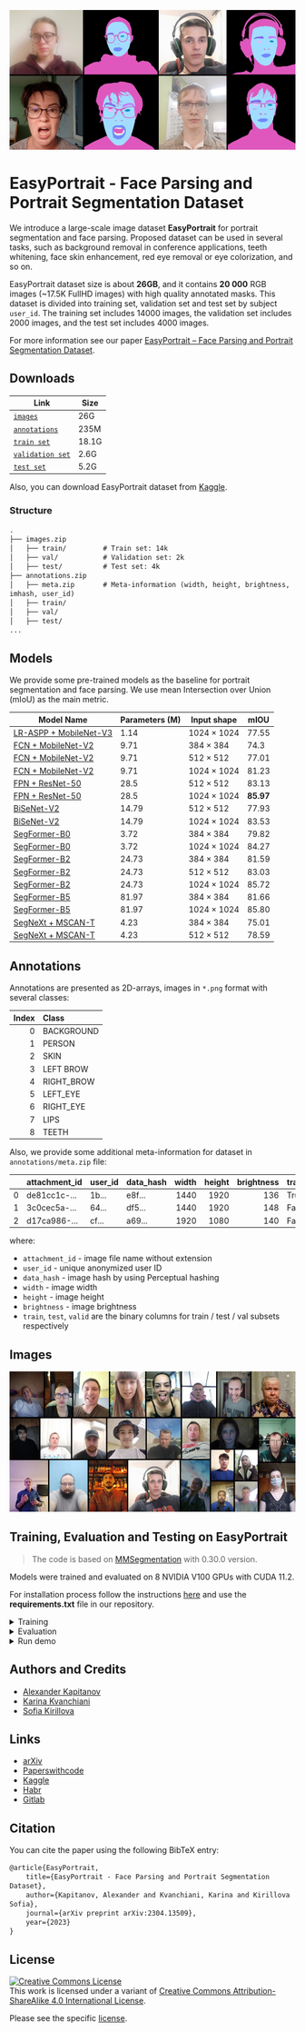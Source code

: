 ![easyportrait](images/main.jpg)
# EasyPortrait - Face Parsing and Portrait Segmentation Dataset
We introduce a large-scale image dataset **EasyPortrait** for portrait segmentation and face parsing. Proposed dataset can be used in several tasks, such as background removal in conference applications, teeth whitening, face skin enhancement, red eye removal or eye colorization, and so on. 

EasyPortrait dataset size is about **26GB**, and it contains **20 000** RGB images (~17.5K FullHD images) with high quality annotated masks. This dataset is divided into training set, validation set and test set by subject `user_id`. The training set includes 14000 images, the validation set includes 2000 images, and the test set includes 4000 images.

For more information see our paper [EasyPortrait – Face Parsing and Portrait Segmentation Dataset](https://arxiv.org/abs/2304.13509).
## Downloads

| Link                                                                                                          | Size  |
|---------------------------------------------------------------------------------------------------------------|-------|
| [`images`](https://n-ws-620xz-pd11.s3pd11.sbercloud.ru/b-ws-620xz-pd11-jux/easyportrait/images.zip)           | 26G   |
| [`annotations`](https://n-ws-620xz-pd11.s3pd11.sbercloud.ru/b-ws-620xz-pd11-jux/easyportrait/annotations.zip) | 235M  |
| [`train set`](https://n-ws-620xz-pd11.s3pd11.sbercloud.ru/b-ws-620xz-pd11-jux/easyportrait/train.zip)         | 18.1G |
| [`validation set`](https://n-ws-620xz-pd11.s3pd11.sbercloud.ru/b-ws-620xz-pd11-jux/easyportrait/val.zip)      | 2.6G  |
| [`test set`](https://n-ws-620xz-pd11.s3pd11.sbercloud.ru/b-ws-620xz-pd11-jux/easyportrait/test.zip)           | 5.2G  |

Also, you can download EasyPortrait dataset from [Kaggle](https://www.kaggle.com/datasets/kapitanov/easyportrait).

### Structure
```
.
├── images.zip
│   ├── train/         # Train set: 14k
│   ├── val/           # Validation set: 2k
│   ├── test/          # Test set: 4k
├── annotations.zip
│   ├── meta.zip       # Meta-information (width, height, brightness, imhash, user_id)
│   ├── train/     
│   ├── val/       
│   ├── test/      
...
```

## Models
We provide some pre-trained models as the baseline for portrait segmentation and face parsing. We use mean Intersection over Union (mIoU) as the main metric. 

| Model Name                                     | Parameters (M) | Input shape | mIOU      |
|------------------------------------------------|----------------|-------------|-----------|
| [LR-ASPP + MobileNet-V3](https://n-ws-620xz-pd11.s3pd11.sbercloud.ru/b-ws-620xz-pd11-jux/easyportrait/models/lraspp.mobilenetv3.1024x1024.pth)  | 1.14           | 1024 × 1024 | 77.55     |
| [FCN + MobileNet-V2](https://n-ws-620xz-pd11.s3pd11.sbercloud.ru/b-ws-620xz-pd11-jux/easyportrait/models/fcn.mobilentv2.384x384.pth)            | 9.71           | 384 × 384   | 74.3      |
| [FCN + MobileNet-V2](https://n-ws-620xz-pd11.s3pd11.sbercloud.ru/b-ws-620xz-pd11-jux/easyportrait/models/fcn.mobilentv2.512x512.pth)            | 9.71           | 512 × 512   | 77.01     |
| [FCN + MobileNet-V2](https://n-ws-620xz-pd11.s3pd11.sbercloud.ru/b-ws-620xz-pd11-jux/easyportrait/models/fcn.mobilentv2.1024x1024.pth)          | 9.71           | 1024 × 1024 | 81.23     |
| [FPN + ResNet-50](https://n-ws-620xz-pd11.s3pd11.sbercloud.ru/b-ws-620xz-pd11-jux/easyportrait/models/fpn.resnet50.512x512.pth)                 | 28.5           | 512 × 512   | 83.13     |
| [FPN + ResNet-50](https://n-ws-620xz-pd11.s3pd11.sbercloud.ru/b-ws-620xz-pd11-jux/easyportrait/models/fpn.resnet50.1024x1024.pth)               | 28.5           | 1024 × 1024 | **85.97** |
| [BiSeNet-V2](https://n-ws-620xz-pd11.s3pd11.sbercloud.ru/b-ws-620xz-pd11-jux/easyportrait/models/bisenetv2.512x512.pth)                         | 14.79          | 512 × 512   | 77.93     |
| [BiSeNet-V2](https://n-ws-620xz-pd11.s3pd11.sbercloud.ru/b-ws-620xz-pd11-jux/easyportrait/models/bisenetv2.1024x1024.pth)                       | 14.79          | 1024 × 1024 | 83.53     |
| [SegFormer-B0](https://n-ws-620xz-pd11.s3pd11.sbercloud.ru/b-ws-620xz-pd11-jux/easyportrait/models/segformer.b0.384x384.pth)                    | 3.72           | 384 × 384   | 79.82     |
| [SegFormer-B0](https://n-ws-620xz-pd11.s3pd11.sbercloud.ru/b-ws-620xz-pd11-jux/easyportrait/models/segformer.b0.1024x1024.pth)                  | 3.72           | 1024 × 1024 | 84.27     |
| [SegFormer-B2](https://n-ws-620xz-pd11.s3pd11.sbercloud.ru/b-ws-620xz-pd11-jux/easyportrait/models/segformer.b2.384x384.pth)                    | 24.73          | 384 × 384   | 81.59     |
| [SegFormer-B2](https://n-ws-620xz-pd11.s3pd11.sbercloud.ru/b-ws-620xz-pd11-jux/easyportrait/models/segformer.b2.512x512.pth)                    | 24.73          | 512 × 512   | 83.03     |
| [SegFormer-B2](https://n-ws-620xz-pd11.s3pd11.sbercloud.ru/b-ws-620xz-pd11-jux/easyportrait/models/segformer.b2.1024x1024.pth)                  | 24.73          | 1024 × 1024 | 85.72     |
| [SegFormer-B5](https://n-ws-620xz-pd11.s3pd11.sbercloud.ru/b-ws-620xz-pd11-jux/easyportrait/models/segformer.b5.384x384.pth)                    | 81.97          | 384 × 384   | 81.66     |
| [SegFormer-B5](https://n-ws-620xz-pd11.s3pd11.sbercloud.ru/b-ws-620xz-pd11-jux/easyportrait/models/segformer.b5.1024x1024.pth)                  | 81.97          | 1024 × 1024 | 85.80     |
| [SegNeXt + MSCAN-T](https://n-ws-620xz-pd11.s3pd11.sbercloud.ru/b-ws-620xz-pd11-jux/easyportrait/models/segnext.mscanT.384x384.pth)             | 4.23           | 384 × 384   | 75.01     |
| [SegNeXt + MSCAN-T](https://n-ws-620xz-pd11.s3pd11.sbercloud.ru/b-ws-620xz-pd11-jux/easyportrait/models/segnext.mscanT.512x512.pth)             | 4.23           | 512 × 512   | 78.59     |

## Annotations

Annotations are presented as 2D-arrays, images in `*.png` format with several classes:

| Index | Class      |
|------:|:-----------|
|     0 | BACKGROUND |
|     1 | PERSON     |
|     2 | SKIN       |
|     3 | LEFT BROW  |
|     4 | RIGHT_BROW |
|     5 | LEFT_EYE   |
|     6 | RIGHT_EYE  |
|     7 | LIPS       |
|     8 | TEETH      |

Also, we provide some additional meta-information for dataset in `annotations/meta.zip` file:

|    | attachment_id | user_id | data_hash | width | height | brightness | train | test  | valid |
|---:|:--------------|:--------|:----------|------:|-------:|-----------:|:------|:------|:------|
|  0 | de81cc1c-...  | 1b...   | e8f...    |  1440 |   1920 |        136 | True  | False | False |
|  1 | 3c0cec5a-...  | 64...   | df5...    |  1440 |   1920 |        148 | False | False | True  |
|  2 | d17ca986-...  | cf...   | a69...    |  1920 |   1080 |        140 | False | True  | False |

where:
- `attachment_id` - image file name without extension
- `user_id` - unique anonymized user ID
- `data_hash` - image hash by using Perceptual hashing
- `width` - image width
- `height` - image height
- `brightness` - image brightness
- `train`, `test`, `valid` are the binary columns for train / test / val subsets respectively 

## Images
![easyportrait](images/data.jpg)


## Training, Evaluation and Testing on EasyPortrait

>The code is based on [MMSegmentation](https://github.com/open-mmlab/mmsegmentation) with 0.30.0 version.

Models were trained and evaluated on 8 NVIDIA V100 GPUs with CUDA 11.2.

For installation process follow the instructions [here](https://github.com/open-mmlab/mmsegmentation/blob/v0.30.0/docs/en/get_started.md#installation) and use the **requirements.txt** file in our repository.

<details>
  <summary>Training</summary>

  For single GPU mode:
  ```console
  python ./pipelines/tools/train.py ./pipelines/local_configs/easy_portrait_experiments/<model_dir>/<config_file>.py --gpu-id <GPU_ID>
  ```

  For distributed training mode:
  ```console
  ./pipelines/tools/dist_train.sh ./pipelines/local_configs/easy_portrait_experiments/<model_dir>/<config_file>.py <NUM_GPUS>
  ```
</details>

<details>
  <summary>Evaluation</summary>

  For single GPU mode:
  ```console
  python ./pipelines/tools/test.py <PATH_TO_MODEL_CONFIG>  <PATH_TO_CHECKPOINT> --gpu-id <GPU_ID> --eval mIoU
  ```

  For distributed evaluation mode:
  ```console
  ./pipelines/tools/dist_test.sh <PATH_TO_MODEL_CONFIG>  <PATH_TO_CHECKPOINT> <NUM_GPUS> --eval mIoU
  ```
</details>

<details>
  <summary>Run demo</summary>

  ```console
  python ./pipelines/demo/image_demo.py <PATH_TO_IMG> <PATH_TO_MODEL_CONFIG> <PATH_TO_CHECKPOINT> --palette=easy_portrait --out-file=<PATH_TO_OUT_FILE>
  ```
</details>

## Authors and Credits
- [Alexander Kapitanov](https://www.linkedin.com/in/hukenovs)
- [Karina Kvanchiani](https://www.linkedin.com/in/kvanchiani)
- [Sofia Kirillova](https://www.linkedin.com/in/gofixyourself/)

## Links
- [arXiv](https://arxiv.org/abs/2304.13509)
- [Paperswithcode](https://paperswithcode.com/dataset/easyportrait)
- [Kaggle](https://www.kaggle.com/datasets/kapitanov/easyportrait)
- [Habr](https://habr.com/ru/companies/sberdevices/articles/731794/)
- [Gitlab](https://gitlab.aicloud.sbercloud.ru/rndcv/easyportrait)

## Citation
You can cite the paper using the following BibTeX entry:

    @article{EasyPortrait,
        title={EasyPortrait - Face Parsing and Portrait Segmentation Dataset},
        author={Kapitanov, Alexander and Kvanchiani, Karina and Kirillova Sofia},
        journal={arXiv preprint arXiv:2304.13509},
        year={2023}
    }

## License
<a rel="license" href="http://creativecommons.org/licenses/by-sa/4.0/"><img alt="Creative Commons License" style="border-width:0" src="https://i.creativecommons.org/l/by-sa/4.0/88x31.png" /></a><br />This work is licensed under a variant of <a rel="license" href="http://creativecommons.org/licenses/by-sa/4.0/">Creative Commons Attribution-ShareAlike 4.0 International License</a>.

Please see the specific [license](https://github.com/hukenovs/easyportrait/blob/master/license/en_us.pdf).
